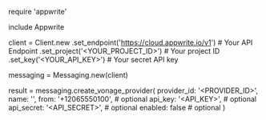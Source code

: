 require 'appwrite'

include Appwrite

client = Client.new
    .set_endpoint('https://cloud.appwrite.io/v1') # Your API Endpoint
    .set_project('<YOUR_PROJECT_ID>') # Your project ID
    .set_key('<YOUR_API_KEY>') # Your secret API key

messaging = Messaging.new(client)

result = messaging.create_vonage_provider(
    provider_id: '<PROVIDER_ID>',
    name: '<NAME>',
    from: '+12065550100', # optional
    api_key: '<API_KEY>', # optional
    api_secret: '<API_SECRET>', # optional
    enabled: false # optional
)
